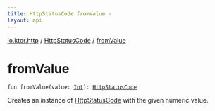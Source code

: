 ```yaml
---
title: HttpStatusCode.fromValue - 
layout: api
---
```


<div class='api-docs-breadcrumbs'><a href="../index.html">io.ktor.http</a> / <a href="index.html">HttpStatusCode</a> / <a href="./from-value.html">fromValue</a></div>

# fromValue

<div class="signature"><code><span class="keyword">fun </span><span class="identifier">fromValue</span><span class="symbol">(</span><span class="parameterName" id="io.ktor.http.HttpStatusCode.Companion$fromValue(kotlin.Int)/value">value</span><span class="symbol">:</span>&nbsp;<a href="https://kotlinlang.org/api/latest/jvm/stdlib/kotlin/-int/index.html"><span class="identifier">Int</span></a><span class="symbol">)</span><span class="symbol">: </span><a href="index.html"><span class="identifier">HttpStatusCode</span></a></code></div>

Creates an instance of <a href="index.html">HttpStatusCode</a> with the given numeric value.

